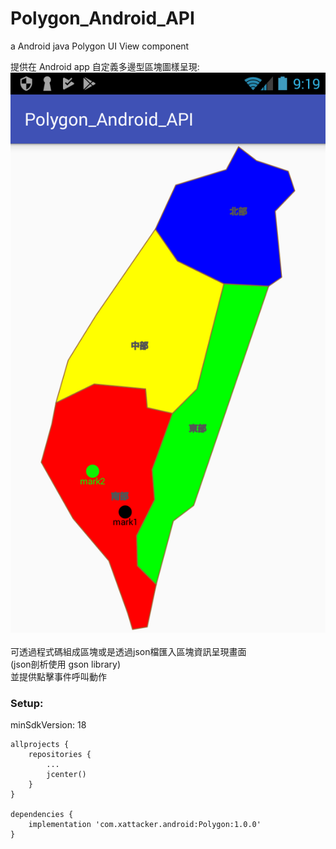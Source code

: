 ﻿# Polygon_Android_API
a Android java Polygon UI View component 

提供在 Android app 自定義多邊型區塊圖樣呈現:<br>
![avatar](/rm_res/cut1.png)<br><br>
可透過程式碼組成區塊或是透過json檔匯入區塊資訊呈現畫面<br>
(json剖析使用 gson library)<br>
並提供點擊事件呼叫動作


### Setup:

minSdkVersion: 18

``` 
allprojects {
    repositories {
        ...
        jcenter()
    }
}

dependencies {
    implementation 'com.xattacker.android:Polygon:1.0.0'
}
``` 
